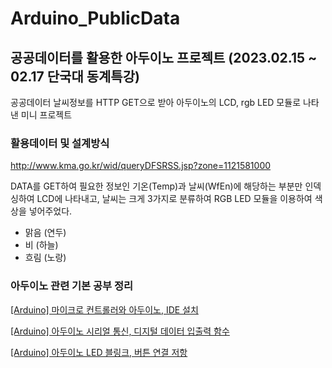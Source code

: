 # Arduino_PublicData
## 공공데이터를 활용한 아두이노 프로젝트 (2023.02.15 ~ 02.17 단국대 동계특강)
공공데이터 날씨정보를 HTTP GET으로 받아 아두이노의 LCD, rgb LED 모듈로 나타낸 미니 프로젝트
### 활용데이터 및 설계방식
http://www.kma.go.kr/wid/queryDFSRSS.jsp?zone=1121581000

DATA를 GET하여 필요한 정보인 기온(Temp)과 날씨(WfEn)에 해당하는 부분만 인덱싱하여 LCD에 나타내고,
날씨는 크게 3가지로 분류하여 RGB LED 모듈을 이용하여 색상을 넣어주었다.

- 맑음 (연두)
- 비 (하늘)
- 흐림 (노랑)


### 아두이노 관련 기본 공부 정리 
[[Arduino] 마이크로 컨트롤러와 아두이노, IDE 설치](https://dev-raeun.tistory.com/44)

[[Arduino] 아두이노 시리얼 통신, 디지털 데이터 입출력 함수](https://dev-raeun.tistory.com/45)

[[Arduino] 아두이노 LED 블링크, 버튼 연결 저항](https://dev-raeun.tistory.com/46)
